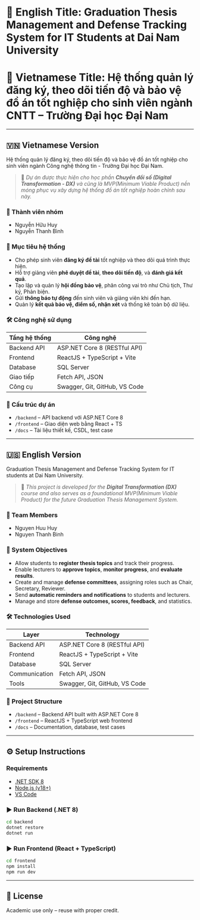 # 📘 English Title: Graduation Thesis Management and Defense Tracking System for IT Students at Dai Nam University

# 📗 Vietnamese Title: Hệ thống quản lý đăng ký, theo dõi tiến độ và bảo vệ đồ án tốt nghiệp cho sinh viên ngành CNTT – Trường Đại học Đại Nam

---

## 🇻🇳 Vietnamese Version

Hệ thống quản lý đăng ký, theo dõi tiến độ và bảo vệ đồ án tốt nghiệp cho sinh viên ngành Công nghệ thông tin - Trường Đại học Đại Nam.

> 📘 _Dự án được thực hiện cho học phần **Chuyển đổi số (Digital Transformation - DX)** và cũng là MVP(Minimum Viable Product) nền móng phục vụ xây dựng hệ thống đồ án tốt nghiệp hoàn chỉnh sau này._

### 👥 Thành viên nhóm

- Nguyễn Hữu Huy
- Nguyễn Thanh Bình

### 🚀 Mục tiêu hệ thống

- Cho phép sinh viên **đăng ký đề tài** tốt nghiệp và theo dõi quá trình thực hiện.
- Hỗ trợ giảng viên **phê duyệt đề tài**, **theo dõi tiến độ**, và **đánh giá kết quả**.
- Tạo lập và quản lý **hội đồng bảo vệ**, phân công vai trò như Chủ tịch, Thư ký, Phản biện.
- Gửi **thông báo tự động** đến sinh viên và giảng viên khi đến hạn.
- Quản lý **kết quả bảo vệ, điểm số, nhận xét** và thống kê toàn bộ dữ liệu.

### 🛠️ Công nghệ sử dụng

| Tầng hệ thống | Công nghệ                     |
| ------------- | ----------------------------- |
| Backend API   | ASP.NET Core 8 (RESTful API)  |
| Frontend      | ReactJS + TypeScript + Vite   |
| Database      | SQL Server                    |
| Giao tiếp     | Fetch API, JSON               |
| Công cụ       | Swagger, Git, GitHub, VS Code |

### 📂 Cấu trúc dự án

- `/backend` – API backend với ASP.NET Core 8
- `/frontend` – Giao diện web bằng React + TS
- `/docs` – Tài liệu thiết kế, CSDL, test case

---

## 🇺🇸 English Version

Graduation Thesis Management and Defense Tracking System for IT students at Dai Nam University.

> 🧩 _This project is developed for the **Digital Transformation (DX)** course and also serves as a foundational MVP(Minimum Viable Product) for the future Graduation Thesis Management System._

### 👥 Team Members

- Nguyen Huu Huy
- Nguyen Thanh Binh

### 🚀 System Objectives

- Allow students to **register thesis topics** and track their progress.
- Enable lecturers to **approve topics**, **monitor progress**, and **evaluate results**.
- Create and manage **defense committees**, assigning roles such as Chair, Secretary, Reviewer.
- Send **automatic reminders and notifications** to students and lecturers.
- Manage and store **defense outcomes, scores, feedback**, and statistics.

### 🛠️ Technologies Used

| Layer         | Technology                    |
| ------------- | ----------------------------- |
| Backend API   | ASP.NET Core 8 (RESTful API)  |
| Frontend      | ReactJS + TypeScript + Vite   |
| Database      | SQL Server                    |
| Communication | Fetch API, JSON               |
| Tools         | Swagger, Git, GitHub, VS Code |

### 📁 Project Structure

- `/backend` – Backend API built with ASP.NET Core 8
- `/frontend` – ReactJS + TypeScript web frontend
- `/docs` – Documentation, database, test cases

---

## ⚙️ Setup Instructions

### Requirements

- [.NET SDK 8](https://dotnet.microsoft.com/download)
- [Node.js (v18+)](https://nodejs.org/)
- [VS Code](https://code.visualstudio.com/)

### ▶️ Run Backend (.NET 8)

```bash
cd backend
dotnet restore
dotnet run
```

### ▶️ Run Frontend (React + TypeScript)

```bash
cd frontend
npm install
npm run dev
```

---

## 📄 License

Academic use only – reuse with proper credit.
